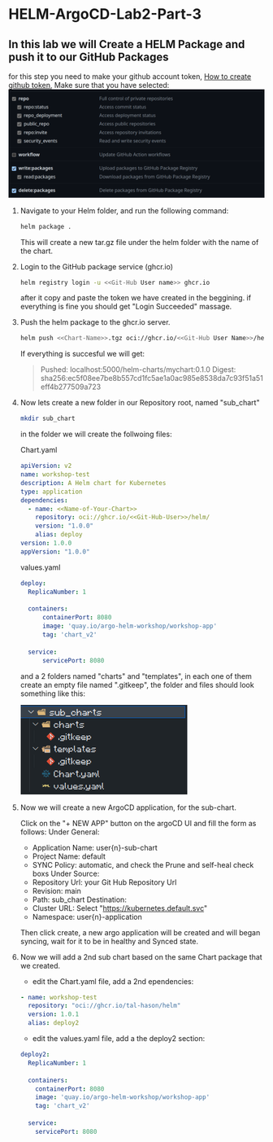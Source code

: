# HELM-ArgoCD-Lab2-Part-3

## In this lab we will Create a HELM Package and push it to our GitHub Packages

for this step you need to make your github account token, [How to create github token](https://docs.github.com/en/enterprise-server@3.4/authentication/keeping-your-account-and-data-secure/creating-a-personal-access-token), Make sure that you have selected:
![Token-package](https://github.com/rhilconsultants/Application-Deployment-Workshop/blob/main/Class%20artifacts/Github-Token-for-package.png)

1. Navigate to your Helm folder, and run the following command:

    ```Bash
    helm package .
    ```

    This will create a new tar.gz file under the helm folder with the name of the chart.

2. Login to the GitHub package service (ghcr.io)

    ```Bash
    helm registry login -u <<Git-Hub User name>> ghcr.io
    ```

    after it copy and paste the token we have created in the beggining.
    if everything is fine you should get "Login Succeeded" massage.

3. Push the helm package to the ghcr.io server.

    ```Bash
    helm push <<Chart-Name>>.tgz oci://ghcr.io/<<Git-Hub User Name>>/helm
    ```

    If everything is succesful we will get:
    > Pushed: localhost:5000/helm-charts/mychart:0.1.0
    > Digest: sha256:ec5f08ee7be8b557cd1fc5ae1a0ac985e8538da7c93f51a51eff4b277509a723

4. Now lets create a new folder in our Repository root, named "sub_chart"

    ```Bash
    mkdir sub_chart
    ```

    in the folder we will create the follwoing files:

    Chart.yaml

    ```YAML
    apiVersion: v2
    name: workshop-test
    description: A Helm chart for Kubernetes
    type: application
    dependencies:
      - name: <<Name-of-Your-Chart>>
        repository: oci://ghcr.io/<<Git-Hub-User>>/helm/
        version: "1.0.0"
        alias: deploy
    version: 1.0.0
    appVersion: "1.0.0"
    ```

    values.yaml

    ```YAML
    deploy: 
      ReplicaNumber: 1
  
      containers:
          containerPort: 8080
          image: 'quay.io/argo-helm-workshop/workshop-app'
          tag: 'chart_v2'
  
      service:
          servicePort: 8080
    ```

    and a 2 folders named "charts" and "templates", in each one of them create an empty file named ".gitkeep",
    the folder and files should look something like this:

    ![subchart-folder](https://github.com/rhilconsultants/Application-Deployment-Workshop/blob/main/Class%20artifacts/sub-chart-folder-n-files.png)

5. Now we will create a new ArgoCD application, for the sub-chart.

    Click on the "+ NEW APP" button on the argoCD UI and fill the form as follows:
    Under General:
    - Application Name: user{n}-sub-chart
    - Project Name: default
    - SYNC Policy: automatic, and check the Prune and self-heal check boxs
    Under Source:
    - Repository Url: your Git Hub Repository Url
    - Revision: main
    - Path: sub_chart
    Destination:
    - Cluster URL: Select "https://kubernetes.default.svc"
    - Namespace: user{n}-application

    Then click create, a new argo application will be created and will began syncing, wait for it to be in healthy and Synced state.

6. Now we will add a 2nd sub chart based on the same Chart package that we created.

    - edit the Chart.yaml file, add a 2nd ependencies:

    ```YAML
    - name: workshop-test
      repository: "oci://ghcr.io/tal-hason/helm"
      version: 1.0.1
      alias: deploy2
    ```

    - edit the values.yaml file, add a the deploy2 section:

    ```YAML
    deploy2: 
      ReplicaNumber: 1

      containers:
        containerPort: 8080
        image: 'quay.io/argo-helm-workshop/workshop-app'
        tag: 'chart_v2'

      service:
        servicePort: 8080
    ```